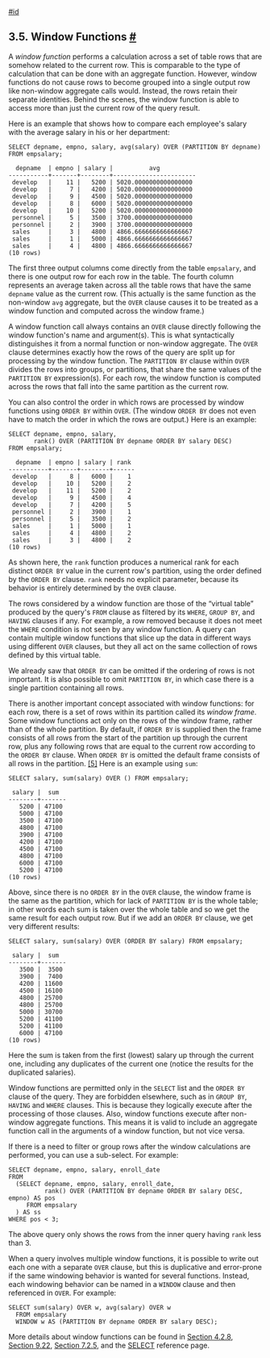 [#id](#TUTORIAL-WINDOW)

## 3.5. Window Functions [#](#TUTORIAL-WINDOW)



A *window function* performs a calculation across a set of table rows that are somehow related to the current row. This is comparable to the type of calculation that can be done with an aggregate function. However, window functions do not cause rows to become grouped into a single output row like non-window aggregate calls would. Instead, the rows retain their separate identities. Behind the scenes, the window function is able to access more than just the current row of the query result.

Here is an example that shows how to compare each employee's salary with the average salary in his or her department:

```
SELECT depname, empno, salary, avg(salary) OVER (PARTITION BY depname) FROM empsalary;
```

```
  depname  | empno | salary |          avg
-----------+-------+--------+-----------------------
 develop   |    11 |   5200 | 5020.0000000000000000
 develop   |     7 |   4200 | 5020.0000000000000000
 develop   |     9 |   4500 | 5020.0000000000000000
 develop   |     8 |   6000 | 5020.0000000000000000
 develop   |    10 |   5200 | 5020.0000000000000000
 personnel |     5 |   3500 | 3700.0000000000000000
 personnel |     2 |   3900 | 3700.0000000000000000
 sales     |     3 |   4800 | 4866.6666666666666667
 sales     |     1 |   5000 | 4866.6666666666666667
 sales     |     4 |   4800 | 4866.6666666666666667
(10 rows)
```

The first three output columns come directly from the table `empsalary`, and there is one output row for each row in the table. The fourth column represents an average taken across all the table rows that have the same `depname` value as the current row. (This actually is the same function as the non-window `avg` aggregate, but the `OVER` clause causes it to be treated as a window function and computed across the window frame.)

A window function call always contains an `OVER` clause directly following the window function's name and argument(s). This is what syntactically distinguishes it from a normal function or non-window aggregate. The `OVER` clause determines exactly how the rows of the query are split up for processing by the window function. The `PARTITION BY` clause within `OVER` divides the rows into groups, or partitions, that share the same values of the `PARTITION BY` expression(s). For each row, the window function is computed across the rows that fall into the same partition as the current row.

You can also control the order in which rows are processed by window functions using `ORDER BY` within `OVER`. (The window `ORDER BY` does not even have to match the order in which the rows are output.) Here is an example:

```
SELECT depname, empno, salary,
       rank() OVER (PARTITION BY depname ORDER BY salary DESC)
FROM empsalary;
```

```
  depname  | empno | salary | rank
-----------+-------+--------+------
 develop   |     8 |   6000 |    1
 develop   |    10 |   5200 |    2
 develop   |    11 |   5200 |    2
 develop   |     9 |   4500 |    4
 develop   |     7 |   4200 |    5
 personnel |     2 |   3900 |    1
 personnel |     5 |   3500 |    2
 sales     |     1 |   5000 |    1
 sales     |     4 |   4800 |    2
 sales     |     3 |   4800 |    2
(10 rows)
```

As shown here, the `rank` function produces a numerical rank for each distinct `ORDER BY` value in the current row's partition, using the order defined by the `ORDER BY` clause. `rank` needs no explicit parameter, because its behavior is entirely determined by the `OVER` clause.

The rows considered by a window function are those of the “virtual table” produced by the query's `FROM` clause as filtered by its `WHERE`, `GROUP BY`, and `HAVING` clauses if any. For example, a row removed because it does not meet the `WHERE` condition is not seen by any window function. A query can contain multiple window functions that slice up the data in different ways using different `OVER` clauses, but they all act on the same collection of rows defined by this virtual table.

We already saw that `ORDER BY` can be omitted if the ordering of rows is not important. It is also possible to omit `PARTITION BY`, in which case there is a single partition containing all rows.

There is another important concept associated with window functions: for each row, there is a set of rows within its partition called its *window frame*. Some window functions act only on the rows of the window frame, rather than of the whole partition. By default, if `ORDER BY` is supplied then the frame consists of all rows from the start of the partition up through the current row, plus any following rows that are equal to the current row according to the `ORDER BY` clause. When `ORDER BY` is omitted the default frame consists of all rows in the partition. [\[5\]](#ftn.id-1.4.5.6.9.5) Here is an example using `sum`:

```
SELECT salary, sum(salary) OVER () FROM empsalary;
```

```
 salary |  sum
--------+-------
   5200 | 47100
   5000 | 47100
   3500 | 47100
   4800 | 47100
   3900 | 47100
   4200 | 47100
   4500 | 47100
   4800 | 47100
   6000 | 47100
   5200 | 47100
(10 rows)
```

Above, since there is no `ORDER BY` in the `OVER` clause, the window frame is the same as the partition, which for lack of `PARTITION BY` is the whole table; in other words each sum is taken over the whole table and so we get the same result for each output row. But if we add an `ORDER BY` clause, we get very different results:

```
SELECT salary, sum(salary) OVER (ORDER BY salary) FROM empsalary;
```

```
 salary |  sum
--------+-------
   3500 |  3500
   3900 |  7400
   4200 | 11600
   4500 | 16100
   4800 | 25700
   4800 | 25700
   5000 | 30700
   5200 | 41100
   5200 | 41100
   6000 | 47100
(10 rows)
```

Here the sum is taken from the first (lowest) salary up through the current one, including any duplicates of the current one (notice the results for the duplicated salaries).

Window functions are permitted only in the `SELECT` list and the `ORDER BY` clause of the query. They are forbidden elsewhere, such as in `GROUP BY`, `HAVING` and `WHERE` clauses. This is because they logically execute after the processing of those clauses. Also, window functions execute after non-window aggregate functions. This means it is valid to include an aggregate function call in the arguments of a window function, but not vice versa.

If there is a need to filter or group rows after the window calculations are performed, you can use a sub-select. For example:

```
SELECT depname, empno, salary, enroll_date
FROM
  (SELECT depname, empno, salary, enroll_date,
          rank() OVER (PARTITION BY depname ORDER BY salary DESC, empno) AS pos
     FROM empsalary
  ) AS ss
WHERE pos < 3;
```

The above query only shows the rows from the inner query having `rank` less than 3.

When a query involves multiple window functions, it is possible to write out each one with a separate `OVER` clause, but this is duplicative and error-prone if the same windowing behavior is wanted for several functions. Instead, each windowing behavior can be named in a `WINDOW` clause and then referenced in `OVER`. For example:

```
SELECT sum(salary) OVER w, avg(salary) OVER w
  FROM empsalary
  WINDOW w AS (PARTITION BY depname ORDER BY salary DESC);
```

More details about window functions can be found in [Section 4.2.8](sql-expressions#SYNTAX-WINDOW-FUNCTIONS), [Section 9.22](functions-window), [Section 7.2.5](queries-table-expressions#QUERIES-WINDOW), and the [SELECT](sql-select) reference page.